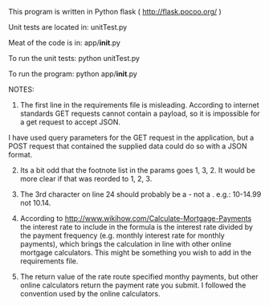 This program is written in Python flask ( http://flask.pocoo.org/ )

Unit tests are located in:
unitTest.py

Meat of the code is in:
app/__init__.py

To run the unit tests:
python unitTest.py

To run the program:
python app/__init__.py

NOTES:

1. The first line in the requirements file is misleading.
According to internet standards GET requests cannot contain a payload, so it is impossible for a get request to accept JSON.

I have used query parameters for the GET request in the application, but a POST request that contained the supplied data could do so with a JSON format.


2. Its a bit odd that the footnote list in the params goes 1, 3, 2. It would be more clear if that was reorded to 1, 2, 3.

3. The 3rd character on line 24 should probably be a - not a . e.g.: 10-14.99 not 10.14.

4. According to http://www.wikihow.com/Calculate-Mortgage-Payments the interest rate to include in the formula is the interest rate divided by the payment frequency (e.g. monthly interest rate for monthly payments), which brings the calculation in line with other online mortgage calculators. This might be something you wish to add in the requirements file.

5. The return value of the rate route specified monthy payments, but other online calculators return the payment rate you submit. I followed the convention used by the online calculators.
